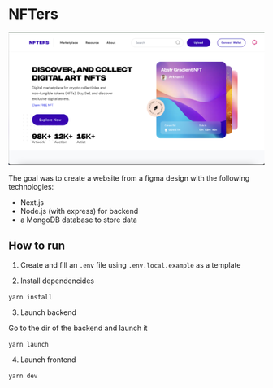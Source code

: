 # NFTers

<img src="./public/readme/home.png" alt="NFTers screenshot">

The goal was to create a website from a figma design with the following technologies:

- Next.js
- Node.js (with express) for backend
- a MongoDB database to store data

## How to run

1. Create and fill an `.env` file using `.env.local.example` as a template

2. Install dependencides

`yarn install`

3. Launch backend

Go to the dir of the backend and launch it

`yarn launch`

4. Launch frontend

`yarn dev`
